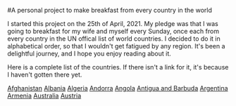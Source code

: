 #A personal project to make breakfast from every country in the world

I started this project on the 25th of April, 2021. My pledge was that
I was going to breakfast for my wife and myself every Sunday, once
each from every country in the UN offical list of world countries. I
decided to do it in alphabetical order, so that I wouldn't get
fatigued by any region. It's been a delightful journey, and I hope you
enjoy reading about it.

Here is a complete list of the countries. If there isn't a link for
it, it's because I haven't gotten there yet.

[Afghanistan](a/afghanistan.md)
[Albania](albania.md)
[Algeria](algeria.md)
[Andorra](andorra.md)
[Angola](angola.md)
[Antigua and Barbuda](antigua_and_barbuda.md)
[Argentina](argentina.md)
[Armenia](armenia.md)
[Australia](australia.md)
[Austria](austria.md)
